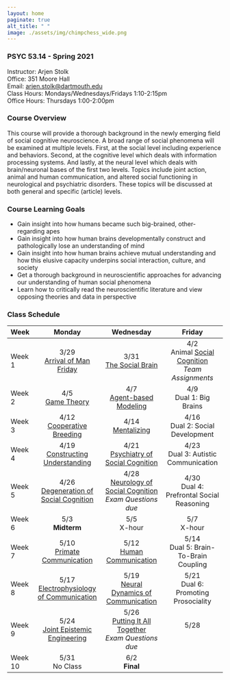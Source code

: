 ```yaml
---
layout: home
paginate: true
alt_title: " "
image: ./assets/img/chimpchess_wide.png
---
```


### PSYC 53.14 - Spring 2021
Instructor: Arjen Stolk  
Office: 351 Moore Hall  
Email: arjen.stolk@dartmouth.edu  
Class Hours: Mondays/Wednesdays/Fridays 1:10-2:15pm  
Office Hours: Thursdays 1:00-2:00pm

### Course Overview
This course will provide a thorough background in the newly emerging field of social cognitive neuroscience. A broad range of social phenomena will be examined at multiple levels. First, at the social level including experience and behaviors. Second, at the cognitive level which deals with information processing systems. And lastly, at the neural level which deals with brain/neuronal bases of the first two levels. Topics include joint action, animal and human communication, and altered social functioning in neurological and psychiatric disorders. These topics will be discussed at both general and specific (article) levels.

### Course Learning Goals
-	Gain insight into how humans became such big-brained, other-regarding apes
-	Gain insight into how human brains developmentally construct and pathologically lose an understanding of mind
-	Gain insight into how human brains achieve mutual understanding and how this elusive capacity underpins social interaction, culture, and society
-	Get a thorough background in neuroscientific approaches for advancing our understanding of human social phenomena  
-	Learn how to critically read the neuroscientific literature and view opposing theories and data in perspective

### Class Schedule

| Week         |     Monday     |   Wednesday   |     Friday    |
| :---         |     :---:      |     :---:     |     :---:     |
| Week 1       | 3/29 <br /> [Arrival of Man Friday](./book/L01-ManFriday.md) | 3/31 <br /> [The Social Brain](./book/L02-SocialBrain.md) | 4/2 <br /> Animal [Social Cognition](./book/L03-AnimalSocialCognition.md) <br /> *Team Assignments* |
| Week 2       | 4/5 <br /> [Game Theory](./book/L04-GameTheory.md) | 4/7 <br /> [Agent-based Modeling](./book/L05-AgentBasedModeling.md) | 4/9 <br /> Dual 1: Big Brains |
| Week 3       | 4/12 <br /> [Cooperative Breeding](./book/L06-CooperativeBreeding.md) | 4/14 <br /> [Mentalizing](./book/L07-Mentalizing.md) | 4/16 <br /> Dual 2: Social Development |
| Week 4       | 4/19 <br /> [Constructing Understanding](./book/L08-ConstructingUnderstanding.md) | 4/21 <br /> [Psychiatry of Social Cognition](./book/L09-PsychiatrySocialCognition.md) | 4/23 <br /> Dual 3: Autistic Communication |
| Week 5       | 4/26 <br /> [Degeneration of Social Cognition](./book/L10-DegenerationSocialCognition.md) | 4/28 <br /> [Neurology of Social Cognition](./book/L11-NeurologySocialCognition.md) <br /> *Exam Questions due* | 4/30 <br /> Dual 4: Prefrontal Social Reasoning |
| Week 6       | 5/3 <br /> **Midterm** | 5/5 <br /> X-hour | 5/7 <br /> X-hour |
| Week 7       | 5/10 <br /> [Primate Communication](./book/L12-PrimateCommunication.md) | 5/12 <br /> [Human Communication](./book/L13-HumanCommunication.md) | 5/14 <br /> Dual 5: Brain-To-Brain Coupling |
| Week 8       | 5/17 <br /> [Electrophysiology of Communication](./book/L14-ElectrophysiologyCommunication.md) | 5/19 <br /> [Neural Dynamics of Communication](./book/L15-NeuralDynamicsCommunication.md) | 5/21 <br /> Dual 6: Promoting Prosociality |
| Week 9       | 5/24 <br /> [Joint Epistemic Engineering](./book/L16-JointEpistemicEngineering.md) | 5/26 <br /> [Putting It All Together](./book/L17-PuttingItAllTogether.md) <br /> *Exam Questions due* | 5/28 <br /> <br /> |
| Week 10      | 5/31 <br /> No Class | 6/2 <br /> **Final** | |
